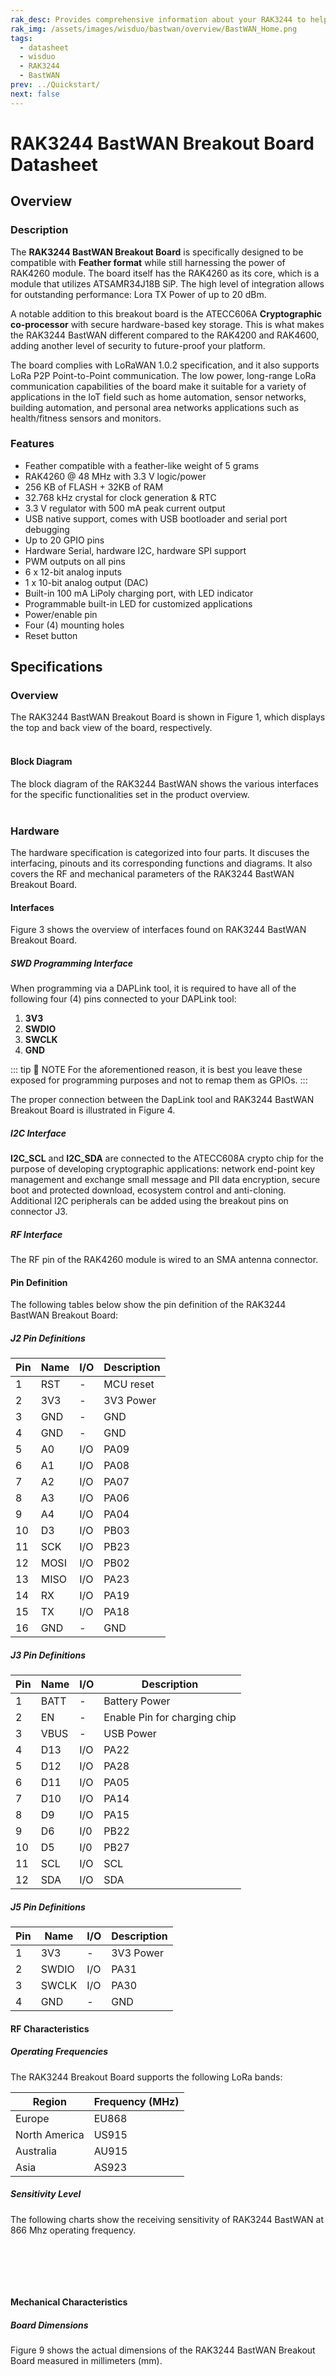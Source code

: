```yaml
---
rak_desc: Provides comprehensive information about your RAK3244 to help you use it. This information includes technical specifications, characteristics, and requirements, and it also discusses the device components.
rak_img: /assets/images/wisduo/bastwan/overview/BastWAN_Home.png
tags:
  - datasheet
  - wisduo
  - RAK3244
  - BastWAN
prev: ../Quickstart/
next: false
---
```


# RAK3244 BastWAN Breakout Board Datasheet

## Overview

### Description

The **RAK3244 BastWAN Breakout Board** is specifically designed to be compatible with **Feather format** while still harnessing the power of RAK4260 module. The board itself has the RAK4260 as its core, which is a module that utilizes ATSAMR34J18B SiP. The high level of integration allows for outstanding performance: Lora TX Power of up to 20&nbsp;dBm.

A notable addition to this breakout board is the ATECC606A **Cryptographic co-processor** with secure hardware-based key storage. This is what makes the RAK3244 BastWAN different compared to the RAK4200 and RAK4600, adding another level of security to future-proof your platform.

The board complies with LoRaWAN 1.0.2 specification, and it also supports LoRa P2P Point-to-Point communication. The low power, long-range LoRa communication capabilities of the board make it suitable for a variety of applications in the IoT field such as home automation, sensor networks, building automation, and personal area networks applications such as health/fitness sensors and monitors.

### Features

- Feather compatible with a feather-like weight of 5 grams
- RAK4260 @ 48&nbsp;MHz with 3.3&nbsp;V logic/power
- 256&nbsp;KB of FLASH + 32KB of RAM
- 32.768&nbsp;kHz crystal for clock generation & RTC
- 3.3&nbsp;V regulator with 500&nbsp;mA peak current output
- USB native support, comes with USB bootloader and serial port debugging
- Up to 20 GPIO pins
- Hardware Serial, hardware I2C, hardware SPI support
- PWM outputs on all pins
- 6 x 12-bit analog inputs
- 1 x 10-bit analog output (DAC)
- Built-in 100&nbsp;mA LiPoly charging port, with LED indicator
- Programmable built-in LED for customized applications
- Power/enable pin
- Four (4) mounting holes
- Reset button

## Specifications

### Overview  
  
The RAK3244 BastWAN Breakout Board is shown in Figure 1, which displays the top and back view of the board, respectively.<br><br>

<rk-img
  src="/assets/images/wisduo/bastwan/datasheet/rak3244-front-back.svg"
  width="40%"
  caption="RAK3244 BastWAN Breakout Board Front and Back View"
/>

#### Block Diagram

The block diagram of the RAK3244 BastWAN shows the various interfaces for the specific functionalities set in the product overview. <br><br>

<rk-img
  src="/assets/images/wisduo/bastwan/datasheet/rak3244-block-diagram.svg"
  width="80%"
  caption="RAK3244 BastWAN Breakout Board Block Diagram"
/>

### Hardware

The hardware specification is categorized into four parts. It discuses the interfacing, pinouts and its corresponding functions and diagrams. It also covers the RF and mechanical parameters of the RAK3244 BastWAN Breakout Board.

#### Interfaces  
  
Figure 3 shows the overview of interfaces found on RAK3244 BastWAN Breakout Board.
  
<rk-img
  src="/assets/images/wisduo/bastwan/datasheet/rak3244-interface.svg"
  width="70%"
  caption="RAK3244 BastWAN Breakout Board Interface Overview"
/>
  
##### SWD Programming Interface

When programming via a DAPLink tool, it is required to have all of the following four (4) pins connected to your DAPLink tool:

1. **3V3**
2. **SWDIO**
3. **SWCLK**
4. **GND**

::: tip 📝 NOTE
For the aforementioned reason, it is best you leave these exposed for programming purposes and not to remap them as GPIOs.
:::    
  
The proper connection between the DapLink tool and RAK3244 BastWAN Breakout Board is illustrated in Figure 4.

<rk-img
  src="/assets/images/wisduo/bastwan/datasheet/rak3244_daplink.png"
  width="45%"
  caption="RAK3244 BastWAN Breakout Board Pinout for DapLink tool"
/>

##### I2C Interface

**I2C_SCL** and **I2C_SDA** are connected to the ATECC608A crypto chip for the purpose of developing cryptographic applications: network end-point key management and exchange small message and PII data encryption, secure boot and protected download, ecosystem control and anti-cloning. Additional I2C peripherals can be added using the breakout pins on connector J3.

##### RF Interface  
  
The RF pin of the RAK4260 module is wired to an SMA antenna connector.

#### Pin Definition

<rk-img
  src="/assets/images/wisduo/bastwan/datasheet/rak3244-pinout.svg"
  width="50%"
  caption="RAK3244 BastWAN Breakout Board Pinout"
/>

The following tables below show the pin definition of the RAK3244 BastWAN Breakout Board:

##### J2 Pin Definitions

| Pin |Name | I/O |Description|
| --- | --- | --- | --------- | 
| 1   | RST | -   | MCU reset | 
| 2   | 3V3 | -   | 3V3 Power | 
| 3   | GND | -   | GND       | 
| 4   | GND | -   | GND       |
| 5   | A0  | I/O | PA09      | 
| 6   | A1  | I/O | PA08      | 
| 7   | A2  | I/O | PA07      | 
| 8   | A3  | I/O | PA06      | 
| 9   | A4  | I/O | PA04      | 
| 10  | D3  | I/O | PB03      | 
| 11  | SCK | I/O | PB23      | 
| 12  |MOSI | I/O | PB02      | 
| 13  |MISO | I/O | PA23      | 
| 14  | RX  | I/O | PA19      | 
| 15  | TX  | I/O | PA18      | 
| 16  | GND | -   | GND       | 

##### J3 Pin Definitions

| Pin | Name | I/O | Description                     |
| --- | --   | --- | ------------------------------- | 
| 1   | BATT | -   | Battery Power                   | 
| 2   | EN   | -   | Enable Pin for charging chip    | 
| 3   | VBUS | -   | USB Power                       | 
| 4   | D13  | I/O | PA22                            |
| 5   | D12  | I/O | PA28                            | 
| 6   | D11  | I/O | PA05                            | 
| 7   | D10  | I/O | PA14                            | 
| 8   | D9   | I/O | PA15                            | 
| 9   | D6   | I/0 | PB22                            | 
| 10  | D5   | I/0 | PB27                            | 
| 11  | SCL  | I/O | SCL                             | 
| 12  | SDA  | I/O | SDA                             | 

##### J5 Pin Definitions

| Pin | Name  | I/O | Description  |
| --- | ------| --- | ------------ | 
| 1   | 3V3   | -   | 3V3 Power    | 
| 2   | SWDIO | I/O | PA31         | 
| 3   | SWCLK | I/O | PA30         | 
| 4   | GND   | -   | GND          |

#### RF Characteristics  
  
##### Operating Frequencies  
  
The RAK3244 Breakout Board supports the following LoRa bands:  
  
| Region | Frequency (MHz) |
|-|-|
| Europe | EU868 |
| North America | US915 |
| Australia | AU915 |
| Asia | AS923 |
  
##### Sensitivity Level  
  
The following charts show the receiving sensitivity of RAK3244 BastWAN at 866&nbsp;Mhz operating frequency.<br><br>

  
<rk-img
  src="/assets/images/wisduo/bastwan/datasheet/rak3244_sensitivity1.png"
  width="80%"
  caption="RAK3244 BastWAN Breakout Board Sensitivity Levels"
/>

<br>

<rk-img
  src="/assets/images/wisduo/bastwan/datasheet/rak3244_sensitivity2.png"
  width="55%"
  caption="RAK3244 BastWAN Breakout Board Sensitivity Plot @ SF7"
/>

<br>

<rk-img
  src="/assets/images/wisduo/bastwan/datasheet/rak3244_sensitivity3.png"
  width="55%"
  caption="RAK3244 BastWAN Breakout Board Sensitivity Plot @ SF12"
/>

<!--
#### Electrical Characteristics

##### Power Consumption  
  
| Item                    | Power Consumption | Condition            |
| ----------------------- | ----------------- | -------------------- |
| Output Power 20dB(MAX)    | TBD          | -      |
| Output Power 17dB    | TBD           | -      |
| Output Power 14dB    | TBD | -        |
| Receive mode | TBD           | -                    |
| Sleep mode              | TBD            | - |

::: tip Note:
:pencil:TBD : To be disclosed
:::  
-->
  
#### Mechanical Characteristics

##### Board Dimensions
  
Figure 9 shows the actual dimensions of the RAK3244 BastWAN Breakout Board measured in millimeters (mm). <br><br>

<rk-img
  src="/assets/images/wisduo/bastwan/datasheet/rak3244_mechanical.png"
  width="65%"
  caption="RAK3244 BastWAN Breakout Board Board Dimension"
/>
